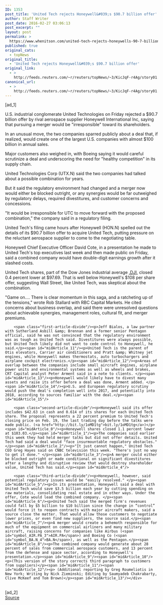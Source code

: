 ```yaml
---
ID: 1353
post_title: 'United Tech rejects Honeywell&#039;s $90.7 billion offer'
author: Staff Writer
post_date: 2016-02-27 03:06:13
post_excerpt: ""
layout: post
permalink: >
  https://www.whenitson.com/united-tech-rejects-honeywells-90-7-billion-offer/
published: true
original_cats:
  - topNews
original_title:
  - 'United Tech rejects Honeywell&#039;s $90.7 billion offer'
original_link:
  - >
    http://feeds.reuters.com/~r/reuters/topNews/~3/KicJqF-r4Ag/story01.htm
canonical_url:
  - >
    http://feeds.reuters.com/~r/reuters/topNews/~3/KicJqF-r4Ag/story01.htm
---
```

 [ad_1]
<br><div id="articleText">
<span id="midArticle_start"/>

<span id="midArticle_0"/><span class="focusParagraph" readability="5"><p><span class="articleLocatio&lt;/span&gt;n">U.S. industrial conglomerate United Technologies on Friday rejected a $90.7 billion offer by rival aerospace supplier Honeywell International Inc, saying that pursuing a merger would be "irresponsible" toward its shareholders.</span></p></span><span id="midArticle_1"/><p>In an unusual move, the two companies sparred publicly about a deal that, if realized, would create one of the largest U.S. companies with almost $100 billion in annual sales. </p><span id="midArticle_2"/><p>Major customers also weighed in, with Boeing saying it would careful scrutinize a deal and underscoring the need for "healthy competition" in its supply chain.</p><span id="midArticle_3"/><p>United Technologies Corp (<span id="symbol_UTX.N_0">UTX.N</span>) said the two companies had talked about a possible combination for years.</p><span id="midArticle_4"/><p>But it said the regulatory environment had changed and a merger now would either be blocked outright, or any synergies would be far outweighed by regulatory delays, required divestitures, and customer concerns and concessions.</p><span id="midArticle_5"/><p>"It would be irresponsible for UTC to move forward with the proposed combination," the company said in a regulatory filing.</p><span id="midArticle_6"/><p>United Tech's filing came hours after Honeywell (<span id="symbol_HON.N_1">HON.N</span>) spelled out the details of its $90.7 billion offer to acquire United Tech, putting pressure on the reluctant aerospace supplier to come to the negotiating table.</p><span id="midArticle_7"/><p>Honeywell Chief Executive Officer David Cote, in a presentation he made to United Tech's top executives last week and then made public on Friday, said a combined company would have double-digit earnings growth after it slashed costs.</p><span id="midArticle_8"/><p>United Tech shares, part of the Dow Jones industrial average <a href="http://www.reuters.com/finance/markets/index?symbol=us%21dji">.DJI</a>, closed 0.4 percent lower at $97.69. That is well below Honeywell's $108 per share offer, suggesting Wall Street, like United Tech, was skeptical about the combination. </p><span id="midArticle_9"/><p>"Game on.... There is clear momentum in this saga, and a ratcheting up of the tensions," wrote Rob Stallard with RBC Capital Markets. He cited concerns about business overlap, and said there were unresolved questions about achievable synergies, management roles, cultural fit, and merger premiums.</p><span id="midArticle_10"/>
        
        <span class="first-article-divide"/><p>Jeff Bialos, a law partner with Sutherland Asbill &amp; Brennan and a former senior Pentagon official, said he was not convinced that the regulatory environment was as tough as United Tech said. Divestitures were always possible, but United Tech likely did not want to cede control to Honeywell, he said.</p><span id="midArticle_11"/><p>United Tech is the parent of Otis elevators, Carrier air conditioners and Pratt &amp; Whitney jet engines, while Honeywell makes thermostats, auto turbochargers and airplane cockpit electronics.</p><span id="midArticle_12"/><p>Areas of overlap between the companies include small aircraft engines, airplane power units and environmental systems as well as wheels and brakes, CRT Capital analyst Peter Arment said in a note to clients. </p><span id="midArticle_13"/><p>Honeywell would likely have to divest many assets and raise its offer before a deal was done, Arment added. </p><span id="midArticle_14"/><p>U.S. and European regulatory scrutiny would push the deal's completion well into 2017, and potentially into 2018, according to sources familiar with the deal.</p><span id="midArticle_15"/>
        
        <span class="second-article-divide"/><p>Honeywell said its offer includes $42.63 in cash and 0.614 of its shares for each United Tech share. The proposal represents a 22 percent premium to United Tech's closing price on Feb. 19, the last trading day before the talks were made public. (<a href="http://bit.ly/1oMD1tg">bit.ly/1oMD1tg</a>)</p><span id="midArticle_0"/><p>Honeywell shares closed 1.1 percent lower at $103.03.</p><span id="midArticle_1"/><p>The companies said earlier this week they had held merger talks but did not offer details. United Tech had said a deal would "face insurmountable regulatory obstacles."</p><span id="midArticle_2"/><p>"It just cannot happen," United Tech CEO Greg Hayes said on CNBC television this week. "There's just no way to get it done." </p><span id="midArticle_3"/><p>A merger could either be blocked outright or made conditional on significant divestitures after a lengthy and disruptive review that would destroy shareholder value, United Tech has said.</p><span id="midArticle_4"/>
        
        <span class="third-article-divide"/><p>Honeywell, however, said potential regulatory issues would be "easily resolved." </p><span id="midArticle_5"/><p>In its presentation, Honeywell said a deal with United Tech would save $3.5 billion each year by cutting spending on raw materials, consolidating real estate and in other ways. Under the offer, Cote would lead the combined company. </p><span id="midArticle_6"/><p>United Tech said the merged firm's revenues could fall by $5 billion to $10 billion since the change in “control” would force it to reopen contracts with major aircraft makers, said a source close the matter. That would allow those customers to negotiate lower prices, or even find new suppliers, the source said.</p><span id="midArticle_7"/><p>A merger would create a behemoth responsible for much of the equipment on commercial airliners and many military aircraft, raising concerns for companies like Airbus (<span id="symbol_AIR.PA_3">AIR.PA</span>) and Boeing Co (<span id="symbol_BA.N_4">BA.N</span>), as well as the Pentagon.</p><span id="midArticle_8"/><p>The combined company would generate about 28 percent of sales from commercial aerospace customers, and 13 percent from the defense and space sector, according to Honeywell's presentation.</p><span id="midArticle_9"/><span id="midArticle_10"/><p>(This version of the story corrects third paragraph to customers from suppliers)</p><span id="midArticle_11"/><span id="midArticle_12"/><p> (Additional reporting by Greg Roumeliotis in New York; Writing by Nick Zieminski; Editing by Saumyadeb Chakrabarty, Clive McKeef and Tom Brown)</p><span id="midArticle_13"/></div>
<br>[ad_2]
<br><a href="http://feeds.reuters.com/~r/reuters/topNews/~3/KicJqF-r4Ag/story01.htm">Source </a>
